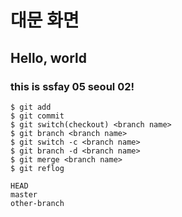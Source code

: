 # 대문 화면

## Hello, world

### this is ssfay 05 seoul 02!


```
$ git add
$ git commit
$ git switch(checkout) <branch name>
$ git branch <branch name>
$ git switch -c <branch name>
$ git branch -d <branch name>
$ git merge <branch name>
$ git reflog
```
```
HEAD
master
other-branch
```